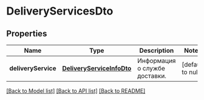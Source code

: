 # DeliveryServicesDto

## Properties
Name | Type | Description | Notes
------------ | ------------- | ------------- | -------------
**deliveryService** | [**DeliveryServiceInfoDto**](DeliveryServiceInfoDTO.md) | Информация о службе доставки. | [default to null]

[[Back to Model list]](../README.md#documentation-for-models) [[Back to API list]](../README.md#documentation-for-api-endpoints) [[Back to README]](../README.md)


